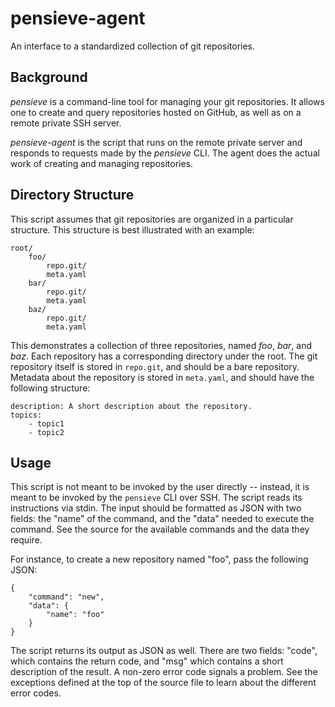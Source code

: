 pensieve-agent
==============
An interface to a standardized collection of git repositories.

Background
----------
*pensieve* is a command-line tool for managing your git repositories. It allows
one to create and query repositories hosted on GitHub, as well as on a remote
private SSH server.

*pensieve-agent* is the script that runs on the remote private server and
responds to requests made by the *pensieve* CLI. The agent does the actual work
of creating and managing repositories.

Directory Structure
-------------------

This script assumes that git repositories are organized in a particular
structure. This structure is best illustrated with an example:

```
root/
    foo/
        repo.git/
        meta.yaml
    bar/
        repo.git/
        meta.yaml
    baz/
        repo.git/
        meta.yaml
```

This demonstrates a collection of three repositories, named *foo*, *bar*, and
*baz*. Each repository has a corresponding directory under the root. The git
repository itself is stored in `repo.git`, and should be a bare repository.
Metadata about the repository is stored in `meta.yaml`, and should have the
following structure:

```
description: A short description about the repository.
topics:
    - topic1
    - topic2
```

Usage
-----

This script is not meant to be invoked by the user directly -- instead, it is
meant to be invoked by the `pensieve` CLI over SSH. The script reads its
instructions via stdin. The input should be formatted as JSON with two fields:
the "name" of the command, and the "data" needed to execute the command. See the
source for the available commands and the data they require.

For instance, to create a new repository named "foo", pass the following JSON:
```
{
    "command": "new",
    "data": {
        "name": "foo"
    }
}
```

The script returns its output as JSON as well. There are two fields: "code",
which contains the return code, and "msg" which contains a short description of
the result. A non-zero error code signals a problem. See the exceptions defined
at the top of the source file to learn about the different error codes.

